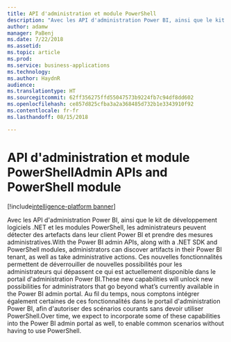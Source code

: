 ```yaml
---
title: API d'administration et module PowerShell
description: "Avec les API d'administration Power BI, ainsi que le kit de développement logiciels .NET et les modules PowerShell, les administrateurs peuvent détecter des artefacts dans leur client Power BI et prendre des mesures administratives"
author: adamw
manager: PaBenj
ms.date: 7/22/2018
ms.assetid: 
ms.topic: article
ms.prod: 
ms.service: business-applications
ms.technology: 
ms.author: HaydnR
audience: 
ms.translationtype: HT
ms.sourcegitcommit: 62ff356275ffd55047573b9224fb7c94df8dd602
ms.openlocfilehash: ce857d825cfba3a2a368485d732b1e3343910f92
ms.contentlocale: fr-fr
ms.lasthandoff: 08/15/2018

---
```

# <a name="admin-apis-and-powershell-module"></a><span data-ttu-id="7686c-103">API d'administration et module PowerShell</span><span class="sxs-lookup"><span data-stu-id="7686c-103">Admin APIs and PowerShell module</span></span>

[!include[intelligence-platform banner](../../includes/intelligence-platform.md)]

<span data-ttu-id="7686c-104">Avec les API d'administration Power BI, ainsi que le kit de développement logiciels .NET et les modules PowerShell, les administrateurs peuvent détecter des artefacts dans leur client Power BI et prendre des mesures administratives.</span><span class="sxs-lookup"><span data-stu-id="7686c-104">With the Power BI admin APIs, along with a .NET SDK and PowerShell modules, administrators can discover artifacts in their Power BI tenant, as well as take administrative actions.</span></span> <span data-ttu-id="7686c-105">Ces nouvelles fonctionnalités permettent de déverrouiller de nouvelles possibilités pour les administrateurs qui dépassent ce qui est actuellement disponible dans le portail d'administration Power BI.</span><span class="sxs-lookup"><span data-stu-id="7686c-105">These new capabilities will unlock new possibilities for administrators that go beyond what’s currently available in the Power BI admin portal.</span></span> <span data-ttu-id="7686c-106">Au fil du temps, nous comptons intégrer également certaines de ces fonctionnalités dans le portail d'administration Power BI, afin d'autoriser des scénarios courants sans devoir utiliser PowerShell.</span><span class="sxs-lookup"><span data-stu-id="7686c-106">Over time, we expect to incorporate some of these capabilities into the Power BI admin portal as well, to enable common scenarios without having to use PowerShell.</span></span>

